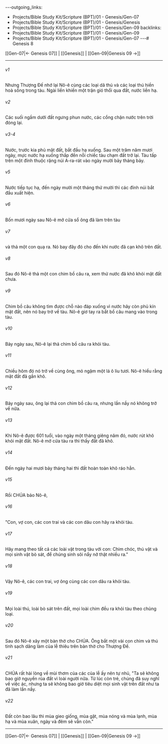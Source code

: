 ---outgoing_links:
  - Projects/Bible Study Kit/Scripture (BPT)/01 - Genesis/Gen-07
  - Projects/Bible Study Kit/Scripture (BPT)/01 - Genesis/Genesis
  - Projects/Bible Study Kit/Scripture (BPT)/01 - Genesis/Gen-09
backlinks:
  - Projects/Bible Study Kit/Scripture (BPT)/01 - Genesis/Gen-09
  - Projects/Bible Study Kit/Scripture (BPT)/01 - Genesis/Gen-07
---# Genesis 8

[[Gen-07|← Genesis 07]] | [[Genesis]] | [[Gen-09|Genesis 09 →]]
***



###### v1 
Nhưng Thượng Đế nhớ lại Nô-ê cùng các loại dã thú và các loại thú hiền hoà sống trong tàu. Ngài liền khiến một trận gió thổi qua đất, nước liền hạ. 

###### v2 
Các suối ngầm dưới đất ngưng phun nước, các cổng chận nước trên trời đóng lại. 

###### v3-4 
Nước, trước kia phủ mặt đất, bắt đầu hạ xuống. Sau một trăm năm mươi ngày, mực nước hạ xuống thấp đến nỗi chiếc tàu chạm đất trở lại. Tàu tấp trên một đỉnh thuộc rặng núi A-ra-rát vào ngày mười bảy tháng bảy. 

###### v5 
Nước tiếp tục hạ, đến ngày mười một tháng thứ mười thì các đỉnh núi bắt đầu xuất hiện. 

###### v6 
Bốn mươi ngày sau Nô-ê mở cửa sổ ông đã làm trên tàu 

###### v7 
và thả một con quạ ra. Nó bay đây đó cho đến khi nước đã cạn khô trên đất. 

###### v8 
Sau đó Nô-ê thả một con chim bồ câu ra, xem thử nước đã khô khỏi mặt đất chưa. 

###### v9 
Chim bồ câu không tìm được chỗ nào đáp xuống vì nước hãy còn phủ kín mặt đất, nên nó bay trở về tàu. Nô-ê giơ tay ra bắt bồ câu mang vào trong tàu. 

###### v10 
Bảy ngày sau, Nô-ê lại thả chim bồ câu ra khỏi tàu. 

###### v11 
Chiều hôm đó nó trở về cùng ông, mỏ ngậm một lá ô liu tươi. Nô-ê hiểu rằng mặt đất đã gần khô. 

###### v12 
Bảy ngày sau, ông lại thả con chim bồ câu ra, nhưng lần nầy nó không trở về nữa. 

###### v13 
Khi Nô-ê được 601 tuổi, vào ngày một tháng giêng năm đó, nước rút khô khỏi mặt đất. Nô-ê mở cửa tàu ra thì thấy đất đã khô. 

###### v14 
Đến ngày hai mươi bảy tháng hai thì đất hoàn toàn khô ráo hẳn. 

###### v15 
Rồi CHÚA bảo Nô-ê, 

###### v16 
"Con, vợ con, các con trai và các con dâu con hãy ra khỏi tàu. 

###### v17 
Hãy mang theo tất cả các loài vật trong tàu với con: Chim chóc, thú vật và mọi sinh vật bò sát, để chúng sinh sôi nẩy nở thật nhiều ra." 

###### v18 
Vậy Nô-ê, các con trai, vợ ông cùng các con dâu ra khỏi tàu. 

###### v19 
Mọi loài thú, loài bò sát trên đất, mọi loài chim đều ra khỏi tàu theo chủng loại. 

###### v20 
Sau đó Nô-ê xây một bàn thờ cho CHÚA. Ông bắt một vài con chim và thú tinh sạch dâng làm của lễ thiêu trên bàn thờ cho Thượng Đế. 

###### v21 
CHÚA rất hài lòng về mùi thơm của các của lễ ấy nên tự nhủ, "Ta sẽ không bao giờ nguyền rủa đất vì loài người nữa. Từ lúc còn trẻ, chúng đã suy nghĩ về việc ác, nhưng ta sẽ không bao giờ tiêu diệt mọi sinh vật trên đất như ta đã làm lần nầy. 

###### v22 
Đất còn bao lâu thì mùa gieo giống, mùa gặt, mùa nóng và mùa lạnh, mùa hạ và mùa xuân, ngày và đêm sẽ vẫn còn."

***
[[Gen-07|← Genesis 07]] | [[Genesis]] | [[Gen-09|Genesis 09 →]]
